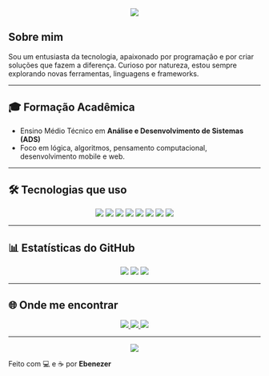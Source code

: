<!-- Banner opcional -->
<div align="center">
  <img src="https://capsule-render.vercel.app/api?type=waving&color=0A66C2&height=200&section=header&text=Bem-vindo,%20Dev!&fontSize=40&fontColor=ffffff" />
</div>

## Sobre mim

Sou um entusiasta da tecnologia, apaixonado por programação e por criar soluções que fazem a diferença. Curioso por natureza, estou sempre explorando novas ferramentas, linguagens e frameworks.

---

## 🎓 Formação Acadêmica

- Ensino Médio Técnico em **Análise e Desenvolvimento de Sistemas (ADS)**  
- Foco em lógica, algoritmos, pensamento computacional, desenvolvimento mobile e web.

---

## 🛠️ Tecnologias que uso

<div align="center">

<img src="https://img.shields.io/badge/TypeScript-0A66C2?style=for-the-badge&logo=typescript&logoColor=white"/>
<img src="https://img.shields.io/badge/JavaScript-F7DF1E?style=for-the-badge&logo=javascript&logoColor=black"/>
<img src="https://img.shields.io/badge/React_Native-61DAFB?style=for-the-badge&logo=react&logoColor=black"/>
<img src="https://img.shields.io/badge/Expo-000020?style=for-the-badge&logo=expo&logoColor=white"/>
<img src="https://img.shields.io/badge/SQLite-003B57?style=for-the-badge&logo=sqlite&logoColor=white"/>
<img src="https://img.shields.io/badge/TypeORM-E83524?style=for-the-badge&logo=typeorm&logoColor=white"/>
<img src="https://img.shields.io/badge/HTML5-E34F26?style=for-the-badge&logo=html5&logoColor=white"/>
<img src="https://img.shields.io/badge/CSS3-1572B6?style=for-the-badge&logo=css3&logoColor=white"/>

</div>

---

## 📊 Estatísticas do GitHub

<div align="center">

<img src="https://github-readme-stats.vercel.app/api?username=ebenezerxzz&show_icons=true&theme=blueberry&hide_border=true" />
<img src="https://github-readme-stats.vercel.app/api/top-langs/?username=ebenezerxzz&layout=compact&theme=blueberry&hide_border=true" />
<img src="https://github-readme-streak-stats.herokuapp.com/?user=ebenezerxzz&theme=blueberry&hide_border=true" />

</div>

---

## 🌐 Onde me encontrar

<div align="center">

<a href="https://www.linkedin.com/in/SEU_USUARIO/" target="_blank">
  <img src="https://img.shields.io/badge/LinkedIn-0A66C2?style=for-the-badge&logo=linkedin&logoColor=white"/>
</a>

<a href="mailto:seuemail@email.com">
  <img src="https://img.shields.io/badge/Email-D14836?style=for-the-badge&logo=gmail&logoColor=white"/>
</a>

<a href="https://github.com/ebenezerxzz" target="_blank">
  <img src="https://img.shields.io/badge/GitHub-000000?style=for-the-badge&logo=github&logoColor=white"/>
</a>

</div>

---

<div align="center">
  <img src="https://capsule-render.vercel.app/api?type=waving&color=0A66C2&height=120&section=footer"/>
</div>

Feito com 💻 e ☕ por **Ebenezer**
